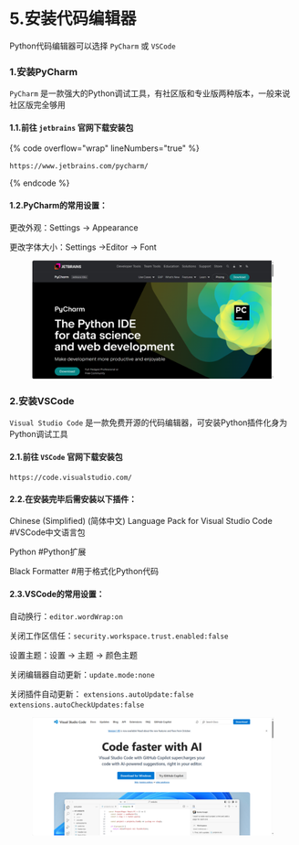 # 5.安装代码编辑器

Python代码编辑器可以选择 `PyCharm` 或 `VSCode`

### 1.安装PyCharm

`PyCharm` 是一款强大的Python调试工具，有社区版和专业版两种版本，一般来说社区版完全够用

#### 1.1.前往 `jetbrains` 官网下载安装包

{% code overflow="wrap" lineNumbers="true" %}
```
https://www.jetbrains.com/pycharm/
```
{% endcode %}

#### 1.2.PyCharm的常用设置：

&#x20; 更改外观：Settings -> Appearance

&#x20; 更改字体大小：Settings ->Editor -> Font

<figure><img src="../.gitbook/assets/Snipaste_2024-11-17_12-10-52.png" alt=""><figcaption></figcaption></figure>

### 2.安装VSCode

`Visual Studio Code` 是一款免费开源的代码编辑器，可安装Python插件化身为Python调试工具

#### 2.1.前往 `VSCode` 官网下载安装包

```
https://code.visualstudio.com/
```

#### 2.2.在安装完毕后需安装以下插件：

&#x20; Chinese (Simplified) (简体中文) Language Pack for Visual Studio Code  #VSCode中文语言包

&#x20; Python  #Python扩展

&#x20; Black Formatter  #用于格式化Python代码

#### 2.3.VSCode的常用设置：

自动换行：`editor.wordWrap:on`

关闭工作区信任：`security.workspace.trust.enabled:false`

设置主题：设置 -> 主题 -> 颜色主题

关闭编辑器自动更新：`update.mode:none`

关闭插件自动更新： `extensions.autoUpdate:false` `extensions.autoCheckUpdates:false`

<figure><img src="../.gitbook/assets/Snipaste_2024-11-17_12-10-35.png" alt=""><figcaption></figcaption></figure>


